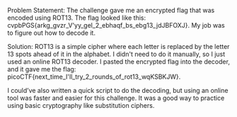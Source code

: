 Problem Statement:
The challenge gave me an encrypted flag that was encoded using ROT13. The flag looked like this:
cvpbPGS{arkg_gvzr_V'yy_gel_2_ebhaqf_bs_ebg13_jdJBFOXJ}. My job was to figure out how to decode it.

Solution:
ROT13 is a simple cipher where each letter is replaced by the letter 13 spots ahead of it in the alphabet. I didn't need to do it manually, so I just used an online ROT13 decoder. I pasted the encrypted flag into the decoder, and it gave me the flag:
picoCTF{next_time_I'll_try_2_rounds_of_rot13_wqKSBKJW}.

I could’ve also written a quick script to do the decoding, but using an online tool was faster and easier for this challenge. It was a good way to practice using basic cryptography like substitution ciphers.
